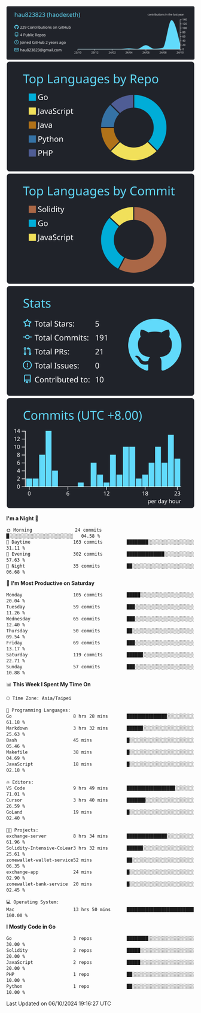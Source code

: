 [![](https://raw.githubusercontent.com/hau823823/hau823823/master/profile-summary-card-output/react/0-profile-details.svg)](https://github.com/vn7n24fzkq/github-profile-summary-cards)
[![](https://raw.githubusercontent.com/hau823823/hau823823/master/profile-summary-card-output/react/1-repos-per-language.svg)](https://github.com/vn7n24fzkq/github-profile-summary-cards) [![](https://raw.githubusercontent.com/hau823823/hau823823/master/profile-summary-card-output/react/2-most-commit-language.svg)](https://github.com/vn7n24fzkq/github-profile-summary-cards)
[![](https://raw.githubusercontent.com/hau823823/hau823823/master/profile-summary-card-output/react/3-stats.svg)](https://github.com/vn7n24fzkq/github-profile-summary-cards) [![](https://raw.githubusercontent.com/hau823823/hau823823/master/profile-summary-card-output/react/4-productive-time.svg)](https://github.com/vn7n24fzkq/github-profile-summary-cards)

<!--START_SECTION:waka-->
**I'm a Night 🦉** 

```text
🌞 Morning                24 commits          █░░░░░░░░░░░░░░░░░░░░░░░░   04.58 % 
🌆 Daytime                163 commits         ████████░░░░░░░░░░░░░░░░░   31.11 % 
🌃 Evening                302 commits         ██████████████░░░░░░░░░░░   57.63 % 
🌙 Night                  35 commits          ██░░░░░░░░░░░░░░░░░░░░░░░   06.68 % 
```
📅 **I'm Most Productive on Saturday** 

```text
Monday                   105 commits         █████░░░░░░░░░░░░░░░░░░░░   20.04 % 
Tuesday                  59 commits          ███░░░░░░░░░░░░░░░░░░░░░░   11.26 % 
Wednesday                65 commits          ███░░░░░░░░░░░░░░░░░░░░░░   12.40 % 
Thursday                 50 commits          ██░░░░░░░░░░░░░░░░░░░░░░░   09.54 % 
Friday                   69 commits          ███░░░░░░░░░░░░░░░░░░░░░░   13.17 % 
Saturday                 119 commits         ██████░░░░░░░░░░░░░░░░░░░   22.71 % 
Sunday                   57 commits          ███░░░░░░░░░░░░░░░░░░░░░░   10.88 % 
```


📊 **This Week I Spent My Time On** 

```text
🕑︎ Time Zone: Asia/Taipei

💬 Programming Languages: 
Go                       8 hrs 28 mins       ███████████████░░░░░░░░░░   61.18 % 
Markdown                 3 hrs 32 mins       ██████░░░░░░░░░░░░░░░░░░░   25.63 % 
Bash                     45 mins             █░░░░░░░░░░░░░░░░░░░░░░░░   05.46 % 
Makefile                 38 mins             █░░░░░░░░░░░░░░░░░░░░░░░░   04.69 % 
JavaScript               18 mins             █░░░░░░░░░░░░░░░░░░░░░░░░   02.18 % 

🔥 Editors: 
VS Code                  9 hrs 49 mins       ██████████████████░░░░░░░   71.01 % 
Cursor                   3 hrs 40 mins       ███████░░░░░░░░░░░░░░░░░░   26.59 % 
GoLand                   19 mins             █░░░░░░░░░░░░░░░░░░░░░░░░   02.40 % 

🐱‍💻 Projects: 
exchange-server          8 hrs 34 mins       ███████████████░░░░░░░░░░   61.96 % 
Solidity-Intensive-CoLear3 hrs 32 mins       ██████░░░░░░░░░░░░░░░░░░░   25.61 % 
zonewallet-wallet-service52 mins             ██░░░░░░░░░░░░░░░░░░░░░░░   06.35 % 
exchange-app             24 mins             █░░░░░░░░░░░░░░░░░░░░░░░░   02.90 % 
zonewallet-bank-service  20 mins             █░░░░░░░░░░░░░░░░░░░░░░░░   02.45 % 

💻 Operating System: 
Mac                      13 hrs 50 mins      █████████████████████████   100.00 % 
```

**I Mostly Code in Go** 

```text
Go                       3 repos             ████████░░░░░░░░░░░░░░░░░   30.00 % 
Solidity                 2 repos             █████░░░░░░░░░░░░░░░░░░░░   20.00 % 
JavaScript               2 repos             █████░░░░░░░░░░░░░░░░░░░░   20.00 % 
PHP                      1 repo              ██░░░░░░░░░░░░░░░░░░░░░░░   10.00 % 
Python                   1 repo              ██░░░░░░░░░░░░░░░░░░░░░░░   10.00 % 
```




 Last Updated on 06/10/2024 19:16:27 UTC
<!--END_SECTION:waka-->
